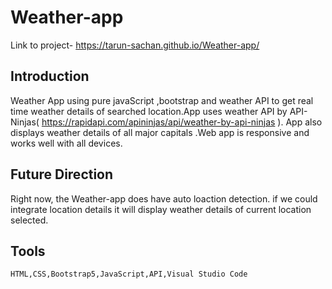 # Weather-app

Link to project- https://tarun-sachan.github.io/Weather-app/

## Introduction

   Weather App using pure javaScript ,bootstrap and weather API to get real time weather details of searched location.App uses weather API by API-Ninjas( https://rapidapi.com/apininjas/api/weather-by-api-ninjas ). App also displays weather details of all major capitals .Web app is responsive and works well with all devices.
    

## Future Direction

   Right now, the Weather-app does have auto loaction detection. if we could integrate location details it will display weather details of current location selected.
    

## Tools

    HTML,CSS,Bootstrap5,JavaScript,API,Visual Studio Code


